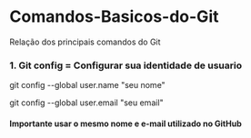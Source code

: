 # Comandos-Basicos-do-Git
Relação dos principais comandos do Git


### 1. Git config = Configurar sua identidade de usuario 
  git config --global user.name "seu nome"
  
  git config --global user.email "seu email"
#### Importante usar o mesmo nome e e-mail utilizado no GitHub  

